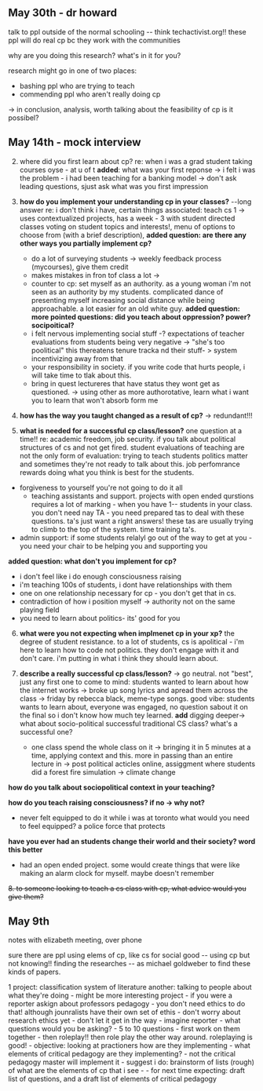 May 30th - dr howard
--------------------

talk to ppl outside of the normal schooling -- think techactivist.org!! these
ppl will do real cp bc they work with the communities

why are you doing this research? what's in it for you?

research might go in one of two places:
- bashing ppl who are trying to teach
- commending ppl who aren't really doing cp

-> in conclusion, analysis, worth talking about the feasibility of cp
is it possibel?

May  14th - mock interview
--------------------------

2. where did you first learn about cp?
re: when i was a grad student taking courses oyse - at u of t
**added**: what was your first reponse -> i felt i was the problem - i had been teaching for a banking model
-> don't ask leading questions, sjust ask what was you first impression

4. **how do you implement your understanding cp in your classes?**
--long answer
re: i don't think i have, certain things associated: teach cs 1 -> uses contextualized projects, has a week - 3 with
student directed classes voting on student topics and interests!, menu of options to choose from (with a brief
description),
    **added question: are there any other ways you partially implement cp?**
    - do a lot of surveying students -> weekly feedback process (mycourses), give them credit
    - makes mistakes in fron tof class a lot ->
    - counter to cp: set myself as an authority. as a young woman i'm not seen as an authority by my
      students. complicated dance of presenting myself increasing social distance while being approachable. a lot easier
      for an old white guy.
    **added question: more pointed questions: did you teach about oppression? power? socipoitical?**
    - i felt nervous implementing social stuff -? expectations of teacher evaluations from students being very negative
      -> "she's too poolitical" this thereatens tenure tracka nd their stuff- > system incentivizing away from that
    - your responsibility in society. if you write code that hurts people, i will take time to tlak about this.
    - bring in quest lectureres that have status they wont get as questioned. -> using other as more authorotative,
      learn what i want you to learn that won't absorb form me

5. **how has the way you taught changed as a result of cp?**
-> redundant!!!

5. **what is needed for a successful cp class/lesson?**
one question at a time!!
re: academic freedom, job security. if you talk about political structures of cs and not get fired.
student evaluations of teaching are not the only form of evaluation: trying to teach students politics matter and
sometimes they're not ready to talk about this. job perfomrance rewards doing what you think is best for the students.
- forgiveness to yourself you're not going to do it all
  - teaching assistants and support. projects with open ended qurstions requires a lot of marking - when you have 1--
    students in your class. you don't need nay TA - you need prepared tas to deal with these questions. ta's just want a
    right answers! these tas are usually trying to climb to the top of the system. time training ta's.
- admin support: if some students relalyl go out of the way to get at you - you need your chair to be helping you and
  supporting you


**added question: what don't you implement for cp?**
- i don't feel like i do enough consciousness raising
- i'm teaching 100s of students, i dont have relationships with them
- one on one relationship necessary for cp - you don't get that in cs.
- contradiction of how i position myself -> authority not on the same playing field
- you need to learn about politics- its' good for you

6. **what were you not expecting when implmenet cp in your xp?**
the degree of student resistance. to a lot of students, cs is apolitical - i'm here to learn how to code not
politics. they don't engage with it and don't care. i'm putting in what i think they should learn about.

9. **describe a really successful cp class/lesson?** -> go neutral. not "best", just any
first one to come to mind: students wanted to learn about how the internet works -> broke up song lyrics and apread them
across the class -> friday by rebecca black, meme-type songs. good vibe: students wants to learn about, everyone was
engaged, no question sabout it on the final so i don't know how much tey learned.
**add** digging deeper-> what about socio-political successful traditional CS class? what's a successful one?
    - one class spend the whole class on it -> bringing it in 5 minutes at a time, applying context and this. more in
      passing than an entire lecture in -> post political acticles online, assiggment where students did a forest fire
      simulation -> climate change

**how do you talk about sociopolitical context in your teaching?**

**how do you teach raising consciousness? if no -> why not?**
- never felt equipped to do it while i was at toronto
  what would you need to feel equipped? a police force that protects

**have you ever had an students change their world and their society? word this better**
- had an open ended project. some would create things that were like making an alarm clock for myself. maybe doesn't
  remember

~~8. to someone looking to teach a cs class with cp, what advice would you give them?~~

May 9th
-------

notes with elizabeth meeting, over phone

sure there are ppl using elems of cp, like cs for social good -- using cp but not
knowing!! finding the researches -- as michael goldweber to find these kinds of
papers.

1 project: classification system of literature
another: talking to people about what they're doing - might be more interesting
project
    - if you were a reporter askign about professors pedagogy - you don't need
      ethics to do that! although jounralists have their own set of ethis
    - don't worry about research ethics yet - don't let it get in the way
    - imagine reporter - what questions would you be asking?
    - 5 to 10 questions - first work on them together - then roleplay!! then
      role play the other way around. roleplaying is good!
    - objective: looking at practioners how are they implementing
    - what elements of critical pedagogy are they implementing?
    - not the critical pedagogy master will implement it
    - suggest i do: brainstorm of lists (rough) of what are the elements of cp
      that i see -
    - for next time expecting: draft list of questions, and a draft list of
      elements of critical pedagogy
